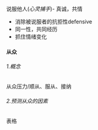说服他人(*心灵捕手*)- 真诚，共情
- 消除被说服者的抗拒性defensive
- 同一性，共同经历
- 抓住情绪变化
#### 从众
###### 1.概念
从众压力/顺从、服从、接纳
###### 2.预测从众的因素
表格